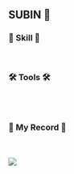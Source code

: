 
## <div align> SUBIN 🍎

<h3 align>🌱 Skill 🌱</h3>

<div align>
</div>


<br>
<h3 align>🛠 Tools 🛠</h3>
</div>





<br>
<br>
<h3 align>📝 My Record 📝</h3>
</div>


<br>
<br>  
<div align>
<a href="https://github.com/devxb/gitanimals">
  <img src="https://render.gitanimals.org/farms/CHEONSUBINN"/>
</a> 
